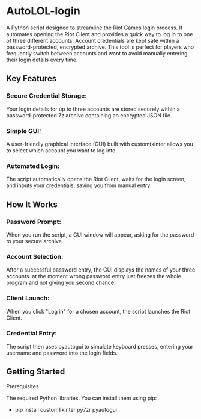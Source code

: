 # AutoLOL-login
A Python script designed to streamline the Riot Games login process. It automates opening the Riot Client and provides a quick way to log in to one of three different accounts. Account credentials are kept safe within a password-protected, encrypted archive. This tool is perfect for players who frequently switch between accounts and want to avoid manually entering their login details every time.

## Key Features
### Secure Credential Storage:
Your login details for up to three accounts are stored securely within a password-protected 7z archive containing an encrypted JSON file.

### Simple GUI:
 A user-friendly graphical interface (GUI) built with customtkinter allows you to select which account you want to log into.

### Automated Login:
 The script automatically opens the Riot Client, waits for the login screen, and inputs your credentials, saving you from manual entry.

## How It Works
### Password Prompt:
 When you run the script, a GUI window will appear, asking for the password to your secure archive.

### Account Selection:
 After a successful password entry, the GUI displays the names of your three accounts.
 at the moment wrong password entry just freezes the whole program and not giving you second chance. 

### Client Launch:
 When you click "Log in" for a chosen account, the script launches the Riot Client.

### Credential Entry:
 The script then uses pyautogui to simulate keyboard presses, entering your username and password into the login fields.

## Getting Started
Prerequisites

The required Python libraries. You can install them using pip:
* pip install customTkinter py7zr pyautogui 
